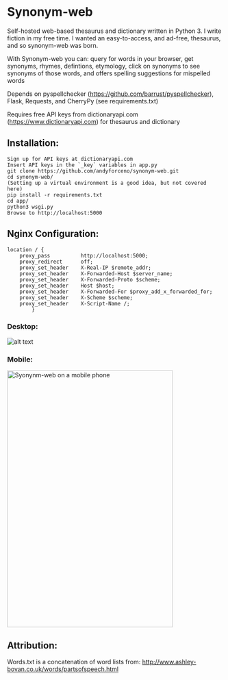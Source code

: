 # Synonym-web
Self-hosted web-based thesaurus and dictionary written in Python 3. I write fiction in my free time.
I wanted an easy-to-access, and ad-free, thesaurus, and so synonym-web was born. 

With Synonym-web you can: query for words in your browser, get synonyms, rhymes, defintions, etymology,
click on synonyms to see synonyms of those words, and offers spelling suggestions for mispelled words

Depends on pyspellchecker (https://github.com/barrust/pyspellchecker), Flask, Requests, and CherryPy (see requirements.txt)

Requires free API keys from dictionaryapi.com (https://www.dictionaryapi.com) for thesaurus and dictionary

## Installation:
	Sign up for API keys at dictionaryapi.com 
	Insert API keys in the `_key` variables in app.py
    git clone https://github.com/andyforceno/synonym-web.git
    cd synonym-web/
    (Setting up a virtual environment is a good idea, but not covered here)
    pip install -r requirements.txt
    cd app/ 
	python3 wsgi.py
    Browse to http://localhost:5000

## Nginx Configuration:
    location / {
		proxy_pass			http://localhost:5000;
		proxy_redirect		off;
		proxy_set_header	X-Real-IP $remote_addr;
		proxy_set_header	X-Forwarded-Host $server_name;
		proxy_set_header	X-Forwarded-Proto $scheme;
		proxy_set_header    Host $host;                                                                               
		proxy_set_header    X-Forwarded-For $proxy_add_x_forwarded_for;                                               
		proxy_set_header    X-Scheme $scheme;                                                                         
		proxy_set_header    X-Script-Name /;
			}

### Desktop:
![alt text](https://raw.githubusercontent.com/andyforceno/synonym-web/master/synonymweb-ui-desktop.png "Synonym-web on the desktop")

### Mobile:
<img src="https://raw.githubusercontent.com/andyforceno/synonym-web/master/synonymweb-ui-mobile.jpg" title="Syonynm-web on a mobile phone" height="600" width="387"></img>

## Attribution:
Words.txt is a concatenation of word lists from: 
http://www.ashley-bovan.co.uk/words/partsofspeech.html
